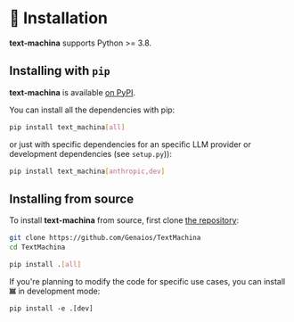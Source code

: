 🔧 Installation
============

**text-machina** supports Python >= 3.8.

## Installing with `pip`

**text-machina** is available [on PyPI](https://pypi.org/project/text-machina/).

You can install all the dependencies with pip:

```bash
pip install text_machina[all]
```

or just with specific dependencies for an specific LLM provider or development dependencies (see `setup.py`)):

```bash
pip install text_machina[anthropic,dev]
```

## Installing from source

To install **text-machina** from source, first clone [the repository](https://github.com/Genaios/TextMachina):

```bash
git clone https://github.com/Genaios/TextMachina
cd TextMachina
```

```bash
pip install .[all]
```

If you're planning to modify the code for specific use cases, you can install ![icon](https://github.com/Genaios/TextMachina/blob/main/assets/typewriter.png?raw=true) in development mode:

```
pip install -e .[dev]
```
